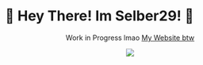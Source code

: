 <p align="center">
  <h1>👋 Hey There! Im Selber29! 👋</h1>
</p>
<p align="center">
Work in Progress lmao
<a href="https://jaengaming.com/">My Website btw</a></em>
</p>
<p align="center">
<a href="https://github.com/Selber29"><img src="https://img.shields.io/github/followers/Selber29?label=follow&style=for-the-badge&logo=github"></a>
</p>
